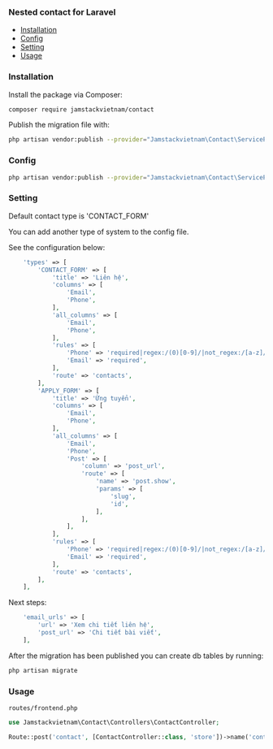 ### Nested contact for Laravel

- [Installation](#installation)
- [Config](#config)
- [Setting](#setting)
- [Usage](#usage)

### Installation

Install the package via Composer:

```bash
composer require jamstackvietnam/contact
```

Publish the migration file with:

```bash
php artisan vendor:publish --provider="Jamstackvietnam\Contact\ServiceProvider" --tag="migrations"
```

### Config

```bash
php artisan vendor:publish --provider="Jamstackvietnam\Contact\ServiceProvider" --tag="config"
```

### Setting
Default contact type is 'CONTACT_FORM'

You can add another type of system to the config file.

See the configuration below:

```php
    'types' => [
        'CONTACT_FORM' => [
            'title' => 'Liên hệ',
            'columns' => [
                'Email',
                'Phone',
            ],
            'all_columns' => [
                'Email',
                'Phone',
            ],
            'rules' => [
                'Phone' => 'required|regex:/(0)[0-9]/|not_regex:/[a-z]/|min:9|max:12',
                'Email' => 'required',
            ],
            'route' => 'contacts',
        ],
        'APPLY_FORM' => [
            'title' => 'Ứng tuyển',
            'columns' => [
                'Email',
                'Phone',
            ],
            'all_columns' => [
                'Email',
                'Phone',
                'Post' => [
                    'column' => 'post_url',
                    'route' => [
                        'name' => 'post.show',
                        'params' => [
                            'slug',
                            'id',
                        ],
                    ],
                ],
            ],
            'rules' => [
                'Phone' => 'required|regex:/(0)[0-9]/|not_regex:/[a-z]/|min:9|max:12',
                'Email' => 'required',
            ],
            'route' => 'contacts',
        ],
    ],
```

Next steps:

```php
    'email_urls' => [
        'url' => 'Xem chi tiết liên hệ',
        'post_url' => 'Chi tiết bài viết',
    ],
```

After the migration has been published you can create db tables by running:

```bash
php artisan migrate
```

### Usage


`routes/frontend.php`
```php
use Jamstackvietnam\Contact\Controllers\ContactController;

Route::post('contact', [ContactController::class, 'store'])->name('contact.store');
```
